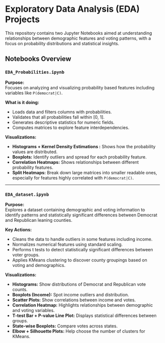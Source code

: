 # Exploratory Data Analysis (EDA) Projects

This repository contains two Jupyter Notebooks aimed at understanding relationships between demographic features and voting patterns, with a focus on probability distributions and statistical insights.

## Notebooks Overview

### `EDA_Probabilities.ipynb`

**Purpose:**  
Focuses on analyzing and visualizing probability based features including variables like `P(democrat|C)`.

**What is it doing:**
- Loads data and filters columns with probabilities.
- Validates that all probabilities fall within [0, 1].
- Generates descriptive statistics for numeric fields.
- Computes matrices to explore feature interdependencies.

**Visualizations:**
- **Histograms + Kernel Density Estimations :** Shows how the probability values are distributed.
- **Boxplots:** Identify outliers and spread for each probability feature.
- **Correlation Heatmaps:** Shows relationships between different probability features.
- **Split Heatmaps:** Break down large matrices into smaller readable ones, especially for features highly correlated with `P(democrat|C)`.

---

### `EDA_dataset.ipynb`

**Purpose:**  
Explores a dataset containing demographic and voting information to identify patterns and statistically significant differences between Democrat and Republican leaning counties.

**Key Actions:**
- Cleans the data to handle outliers in some features including income.
- Normalizes numerical features using standard scaling.
- Performs t tests to detect statistically significant differences between voter groups.
- Applies KMeans clustering to discover county groupings based on voting and demographics.

**Visualizations:**
- **Histograms:** Show distributions of Democrat and Republican vote counts.
- **Boxplots (Income):** Spot income outliers and distribution.
- **Scatter Plots:** Show correlations between income and votes.
- **Correlation Heatmap:** Highlights relationships between demographic and voting variables.
- **T-test Bar + P-value Line Plot:** Displays statistical differences between groups.
- **State-wise Boxplots:** Compare votes across states.
- **Elbow + Silhouette Plots:** Help choose the number of clusters for KMeans.